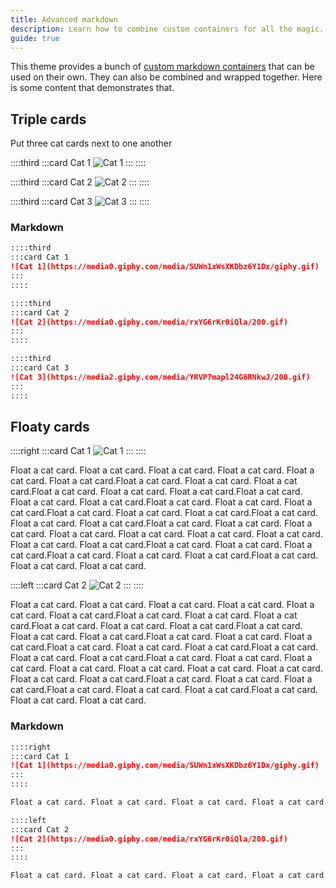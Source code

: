 ```yaml
---
title: Advanced markdown
description: Learn how to combine custom containers for all the magic.
guide: true
---
```


This theme provides a bunch of [custom markdown containers](./config.html#custom-containers) that can be used on their own. They can also be combined and wrapped together. Here is some content that demonstrates that.

## Triple cards

Put three cat cards next to one another

::::third
:::card Cat 1
![Cat 1](https://media0.giphy.com/media/SUWn1xWsXKDbz6Y1Dx/giphy.gif)
:::
::::

::::third
:::card Cat 2
![Cat 2](https://media0.giphy.com/media/rxYG6rKr0iQla/200.gif)
:::
::::

::::third
:::card Cat 3
![Cat 3](https://media2.giphy.com/media/YRVP7mapl24G6RNkwJ/200.gif)
:::
::::

### Markdown

```md
::::third
:::card Cat 1
![Cat 1](https://media0.giphy.com/media/SUWn1xWsXKDbz6Y1Dx/giphy.gif)
:::
::::

::::third
:::card Cat 2
![Cat 2](https://media0.giphy.com/media/rxYG6rKr0iQla/200.gif)
:::
::::

::::third
:::card Cat 3
![Cat 3](https://media2.giphy.com/media/YRVP7mapl24G6RNkwJ/200.gif)
:::
::::
```

## Floaty cards

::::right
:::card Cat 1
![Cat 1](https://media0.giphy.com/media/SUWn1xWsXKDbz6Y1Dx/giphy.gif)
:::
::::

Float a cat card. Float a cat card. Float a cat card. Float a cat card. Float a cat card. Float a cat card.Float a cat card. Float a cat card. Float a cat card.Float a cat card. Float a cat card. Float a cat card.Float a cat card. Float a cat card. Float a cat card.Float a cat card. Float a cat card. Float a cat card.Float a cat card. Float a cat card. Float a cat card.Float a cat card. Float a cat card. Float a cat card.Float a cat card. Float a cat card. Float a cat card. Float a cat card. Float a cat card. Float a cat card. Float a cat card. Float a cat card. Float a cat card.Float a cat card. Float a cat card. Float a cat card.Float a cat card. Float a cat card. Float a cat card.Float a cat card. Float a cat card. Float a cat card.

::::left
:::card Cat 2
![Cat 2](https://media0.giphy.com/media/rxYG6rKr0iQla/200.gif)
:::
::::

Float a cat card. Float a cat card. Float a cat card. Float a cat card. Float a cat card. Float a cat card.Float a cat card. Float a cat card. Float a cat card.Float a cat card. Float a cat card. Float a cat card.Float a cat card. Float a cat card. Float a cat card.Float a cat card. Float a cat card. Float a cat card.Float a cat card. Float a cat card. Float a cat card.Float a cat card. Float a cat card. Float a cat card.Float a cat card. Float a cat card. Float a cat card. Float a cat card. Float a cat card. Float a cat card. Float a cat card. Float a cat card. Float a cat card.Float a cat card. Float a cat card. Float a cat card.Float a cat card. Float a cat card. Float a cat card.Float a cat card. Float a cat card. Float a cat card.

### Markdown

```md
::::right
:::card Cat 1
![Cat 1](https://media0.giphy.com/media/SUWn1xWsXKDbz6Y1Dx/giphy.gif)
:::
::::

Float a cat card. Float a cat card. Float a cat card. Float a cat card. Float a cat card. Float a cat card.Float a cat card. Float a cat card. Float a cat card.Float a cat card. Float a cat card. Float a cat card.Float a cat card. Float a cat card. Float a cat card.Float a cat card. Float a cat card. Float a cat card.Float a cat card. Float a cat card. Float a cat card.Float a cat card. Float a cat card. Float a cat card.Float a cat card. Float a cat card. Float a cat card. Float a cat card. Float a cat card. Float a cat card. Float a cat card. Float a cat card. Float a cat card.Float a cat card. Float a cat card. Float a cat card.Float a cat card. Float a cat card. Float a cat card.Float a cat card. Float a cat card. Float a cat card.

::::left
:::card Cat 2
![Cat 2](https://media0.giphy.com/media/rxYG6rKr0iQla/200.gif)
:::
::::

Float a cat card. Float a cat card. Float a cat card. Float a cat card. Float a cat card. Float a cat card.Float a cat card. Float a cat card. Float a cat card.Float a cat card. Float a cat card. Float a cat card.Float a cat card. Float a cat card. Float a cat card.Float a cat card. Float a cat card. Float a cat card.Float a cat card. Float a cat card. Float a cat card.Float a cat card. Float a cat card. Float a cat card.Float a cat card. Float a cat card. Float a cat card. Float a cat card. Float a cat card. Float a cat card. Float a cat card. Float a cat card. Float a cat card.Float a cat card. Float a cat card. Float a cat card.Float a cat card. Float a cat card. Float a cat card.Float a cat card. Float a cat card. Float a cat card.
```

